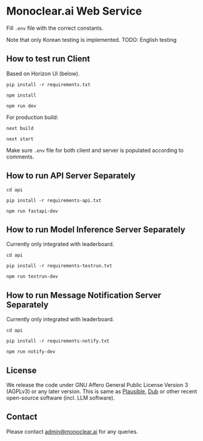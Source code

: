 # Monoclear.ai Web Service

Fill `.env` file with the correct constants.

Note that only Korean testing is implemented.
TODO: English testing

## How to test run Client

Based on Horizon UI (below).

```
pip install -r requirements.txt

npm install

npm run dev
```

For production build:

```
next build

next start
```

Make sure `.env` file for both client and server is populated according to comments.

## How to run API Server Separately

```
cd api

pip install -r requirements-api.txt

npm run fastapi-dev
```

## How to run Model Inference Server Separately

Currently only integrated with leaderboard.

```
cd api

pip install -r requirements-testrun.txt

npm run testrun-dev
```

## How to run Message Notification Server Separately

Currently only integrated with leaderboard.

```
cd api

pip install -r requirements-notify.txt

npm run notify-dev
```

## License

We release the code under GNU Affero General Public License Version 3 (AGPLv3) or any later version.
This is same as [Plausible](https://plausible.io/), [Dub](https://dub.co/) or other recent open-source software (incl. LLM software).

## Contact

Please contact admin@monoclear.ai for any queries.
